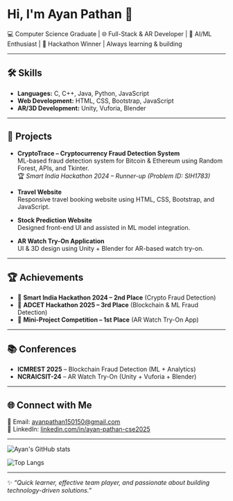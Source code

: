 # Hi, I'm Ayan Pathan 👋

💻 Computer Science Graduate | 🌐 Full-Stack & AR Developer | 🤖 AI/ML Enthusiast | 🚀 Hackathon Winner | Always learning & building  

---

## 🛠 Skills
- **Languages:** C, C++, Java, Python, JavaScript  
- **Web Development:** HTML, CSS, Bootstrap, JavaScript  
- **AR/3D Development:** Unity, Vuforia, Blender  

---

## 📂 Projects
- **CryptoTrace – Cryptocurrency Fraud Detection System**  
  ML-based fraud detection system for Bitcoin & Ethereum using Random Forest, APIs, and Tkinter.  
  🏆 *Smart India Hackathon 2024 – Runner-up (Problem ID: SIH1783)*  

- **Travel Website**  
  Responsive travel booking website using HTML, CSS, Bootstrap, and JavaScript.  

- **Stock Prediction Website**  
  Designed front-end UI and assisted in ML model integration.  

- **AR Watch Try-On Application**  
  UI & 3D design using Unity + Blender for AR-based watch try-on.  

---

## 🏆 Achievements
- 🥈 **Smart India Hackathon 2024 – 2nd Place** (Crypto Fraud Detection)  
- 🥉 **ADCET Hackathon 2025 – 3rd Place** (Blockchain & ML Fraud Detection)  
- 🥇 **Mini-Project Competition – 1st Place** (AR Watch Try-On App)  

---

## 📚 Conferences
- **ICMREST 2025** – Blockchain Fraud Detection (ML + Analytics)  
- **NCRAICSIT-24** – AR Watch Try-On (Unity + Vuforia + Blender)  

---

## 🌐 Connect with Me
📧 Email: [ayanpathan150150@gmail.com](mailto:ayanpathan150150@gmail.com)  
🔗 LinkedIn: [linkedin.com/in/ayan-pathan-cse2025](https://www.linkedin.com/in/ayan-pathan-cse2025)  

---

![Ayan's GitHub stats](https://github-readme-stats.vercel.app/api?username=ayanpathan-dev&show_icons=true&theme=radical)  

![Top Langs](https://github-readme-stats.vercel.app/api/top-langs/?username=ayanpathan-dev&layout=compact&theme=radical)  

---

✨ *“Quick learner, effective team player, and passionate about building technology-driven solutions.”*
